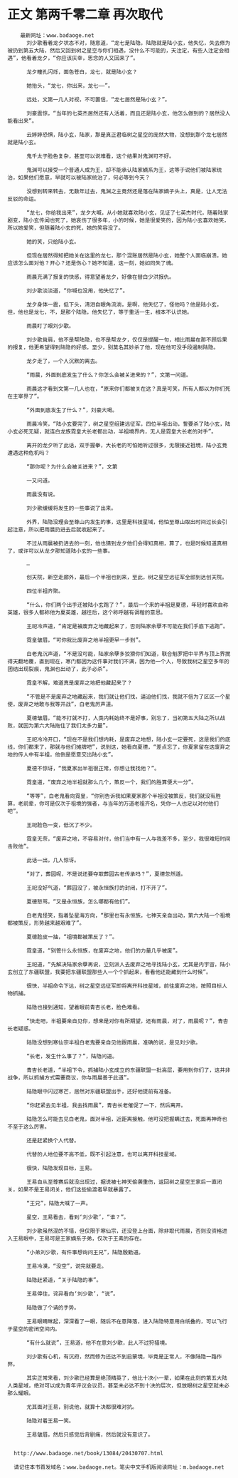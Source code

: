 # 正文 第两千零二章 再次取代
        最新网址：www.badaoge.net
          刘少歌看着龙夕状态不对，随意道，“龙七是陆隐，陆隐就是陆小玄，他失忆，失去修为被扔到第五大陆，然后又回到树之星空与你们相遇，没什么不可能的，天注定，有些人注定会相遇”，他看着龙夕，“你应该庆幸，思念的人又回来了”。
      
          龙夕瞳孔闪烁，面色苍白，龙七，就是陆小玄？
      
          她抬头，“龙七，你出来，龙七——”。
      
          远处，文第一几人对视，不可置信，“龙七居然是陆小玄？”。
      
          刘豪震惊，“当年的七英杰居然还有人活着，而且还是陆小玄，他怎么做到的？居然没人能看出来”。
      
          云婷婷恐惧，陆小玄，陆家，那是真正君临树之星空的庞然大物，没想到那个龙七居然就是陆小玄。
      
          鬼千太子脸色复杂，甚至可以说难看，这个结果对鬼渊可不好。
      
          鬼渊可以接受一个普通人成为王，却不能承认陆家嫡系为王，这等于说他们被陆家统治，如果他们愿意，早就可以被陆家统治了，何必等到今天？
      
          没想到转来转去，无数年过去，鬼渊之主竟然还是落在陆家嫡子头上，真是，让人无法反驳的命运。
      
          “龙七，你给我出来”，龙夕大喊，从小她就喜欢陆小玄，见证了七英杰时代，随着陆家剧变，陆小玄传闻也死了，她哀伤了很多年，小的时候，她是很爱笑的，因为陆小玄喜欢她笑，所以她爱笑，但随着陆小玄的死，她的笑容没了。
      
          她的笑，只给陆小玄。
      
          但现在居然得知把她关在这里的龙七，那个混账居然是陆小玄，她整个人面临崩溃，她应该怎么面对他？开心？还是伤心？她不知道，这一刻，她如同失了魂。
      
          雨晨充满了报复的快感，得意望着龙夕，好像在替白少洪报仇。
      
          刘少歌淡淡道，“你喊也没用，他失忆了”。
      
          龙夕身体一震，低下头，清泪自眼角流淌，是啊，他失忆了，怪他吗？他是陆小玄，但，他也是龙七，不，是那个陆隐，他失忆了，等于重活一生，根本不认识她。
      
          雨晨盯了眼刘少歌。
      
          刘少歌耸肩，他不是帮陆隐，也不是帮龙夕，仅仅是提醒一句，相比雨晨在那不顾后果的报复，他更希望得到陆隐的好感，至少，别莫名其妙杀了他，现在他可没手段遏制陆隐。
      
          龙夕走了，一个人沉默的离去。
      
          “雨晨，外面到底发生了什么？你怎么会被关进来的？”，文第一问道。
      
          雨晨这才看到文第一几人也在，“原来你们都被关在这？真是可笑，所有人都以为你们死在主宰界了”。
      
          “外面到底发生了什么？”，刘豪大喝。
      
          雨晨冷笑，“陆小玄要完了，树之星空组建远征军，四位半祖出动，誓要杀了陆小玄，陆小玄必死无疑，就连白龙族霓皇大长老都出动，半祖境界内，无人是霓皇大长老的对手”。
      
          离开的龙夕听了此话，双手握拳，大长老的可怕她听过很多，无限接近祖境，陆小玄竟遭遇这种危机吗？
      
          “那你呢？为什么会被关进来？”，文第
      
          一又问道。
      
          雨晨没有说。
      
          刘少歌缓缓将发生的一些事说了出来。
      
          外界，陆隐没理会至尊山内发生的事，这里是科技星域，他怕至尊山取出时间过长会引起注意，所以把雨晨扔进去后就收起来了。
      
          不过从雨晨被扔进去的一刻，他也猜到龙夕他们会得知真相，算了，也是时候知道真相了，或许可以从龙夕那知道陆小玄的一些事。
      
          …
      
          创天院，新空走廊外，最后一个半祖也到来，至此，树之星空远征军全部到达创天院。
      
          四位半祖齐聚。
      
          “什么，你们两个出手还被陆小玄跑了？”，最后一个来的半祖是夏德，年轻时喜欢自称英雄，很多人都称他为夏英雄，越往后，这个称呼越有调楷的意思。
      
          王祀冷声道，“肯定是被废弃之地藏起来了，否则陆家余孽不可能在我们手底下逃跑”。
      
          霓皇皱眉，“可你我比废弃之地半祖更早一步到”。
      
          白老鬼沉声道，“不是没可能，陆家余孽多狡猾你们知道，联合魁罗把中平界与顶上界搅得天翻地覆，直到现在，寒门都因为这件事对我们不满，因为他一个人，导致我树之星空多年的团结出现裂痕，鬼渊也出动了，此子必杀”。
      
          霓皇不解，难道真是废弃之地把他藏起来了？
      
          “不管是不是废弃之地藏起来，我们就让他们找，逼迫他们找，我就不信为了区区一个星使，废弃之地敢与我等开战”，白老鬼厉声道。
      
          夏德皱眉，“能不打就不打，人类内耗始终不是好事，别忘了，当初第五大陆之所以战败，就因为第六大陆拖住了我们太多力量”。
      
          王祀冷冷开口，“现在不是我们想内耗，是废弃之地想，陆小玄一定要死，这是我们的底线，你们都来了，那就与他们摊牌吧”，说到这，她看向夏德，“差点忘了，你夏家留在这废弃之地的传人中有半祖，他倒是愿意交出陆小玄”。
      
          夏德不惊讶，“我夏家出半祖很正常，你想让我找他？”。
      
          霓皇道，“废弃之地半祖就那么几个，策反一个，我们的胜算便大一分”。
      
          “等等”，白老鬼看向霓皇，“你别告诉我如果夏家那个半祖没被策反，我们就没有胜算，老前辈，你可是仅次于祖境的强者，与当年的万道老祖齐名，凭你一人也足以对付他们吧”。
      
          王祀脸色一变，低沉了不少。
      
          霓皇无奈，“废弃之地，不容易对付，他们当中有一人与我差不多，至少，我很难短时间击败他”。
      
          此话一出，几人惊讶。
      
          “对了，葬园呢，不是说还要夺取葬园古老传承吗？”，夏德忽然道。
      
          王祀没好气道，“葬园没了，被永恒族打的封闭，打不开了”。
      
          夏德怒骂，“又是永恒族，怎么哪都有他们”。
      
          白老鬼怪笑，指着坠星海方向，“那里也有永恒族，七神天亲自出动，第六大陆一个祖境都被策反，形势越来越艰难了”。
      
          夏德脸皮一抽，“祖境都被策反了？”。
      
          霓皇道，“别管什么永恒族，在废弃之地，他们的力量几乎被废”。
      
          王祀道，“先解决陆家余孽再说，立刻派人去废弃之地寻找陆小玄，尤其是内宇宙，陆小玄创立了东疆联盟，我要把东疆联盟那些人一个个抓起来，看看他还能藏到什么时候”。
      
          很快，半祖命令下达，树之星空远征军即将离开科技星域，前往废弃之地，按照目标人物抓捕。
      
          陆隐也接到通知，望着眼前青杏长老，脸色难看。
      
          “快走吧，半祖要亲自见你，想来是对你有所期望，还有雨晨，对了，雨晨呢？”，青杏长老疑惑。
      
          陆隐没想到寒仙宗半祖白老鬼要亲自见他跟雨晨，准确的说，是见刘少歌。
      
          “长老，发生什么事了？”，陆隐问道。
      
          青杏长老道，“半祖下令，抓捕陆小玄成立的东疆联盟一批高层，要用到你们了，这并非战争，所以抓捕方式需要商议，你与雨晨善于此道”。
      
          陆隐眼中闪过寒芒，居然对东疆联盟出手，还好他提前有准备。
      
          “你赶紧去见半祖，我去找雨晨”，青杏长老催促了一下，然后离开。
      
          陆隐怎么可能去见白老鬼，面对半祖，近距离接触，他可没把握瞒过去，死面再神奇也不至于这么厉害。
      
          还是赶紧换个人代替。
      
          代替的人地位要不高不低，既不引起注意，也可以离开科技星域。
      
          很快，陆隐发现目标，王易。
      
          王易自从至尊赛后就没出现过，据说被七神天偷袭重伤，返回树之星空王家后一直闭关，如果不是王易闭关，他们这些偷渡者早就暴露了。
      
          “王兄”，陆隐大喊了一声。
      
          星空，王易看去，看到‘刘少歌’，“谁？”。
      
          刘少歌虽然混的不错，但仅限于寒仙宗，还没登上台面，除非取代雨晨，否则没资格进入王易眼中，王易可是王家嫡系子弟，仅次于王素的存在。
      
          “小弟刘少歌，有件事想询问王兄”，陆隐殷勤道。
      
          王易冷漠，“没空”，说完就要走。
      
          陆隐赶紧道，“关于陆隐的事”。
      
          王易停住，诧异看向‘刘少歌’，“说”。
      
          陆隐做了个请的手势。
      
          王易眼睛眯起，深深看了一眼，随后不在意降落，进入陆隐特意用白纸叠的，可以飞行于星空的密闭空间内。
      
          “有什么就说”，王易道，他不在意刘少歌，此人不过狩猎境。
      
          刘少歌有心机，有沉府，然而修为还达不到启蒙境，毕竟是正常人，不像陆隐一路作弊。
      
          其实正常来看，刘少歌已经算是绝顶精英了，他比十决小一辈，如果在此刻的第五大陆人类星域，绝对可以成为青年评议会议员，甚至未必达不到十决的层次，但放眼树之星空就未必那么耀眼。
      
          尤其面对王易，别说他，就算十决都很难对抗。
      
          陆隐对着王易一笑。
      
          王易皱眉，然后只感觉后背剧痛，然后就没有意识了。
      
      
      http://www.badaoge.net/book/13084/20430707.html
      
      请记住本书首发域名：www.badaoge.net。笔尖中文手机版阅读网址：m.badaoge.net